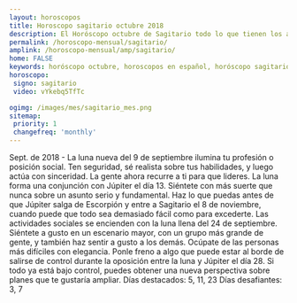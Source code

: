 ```yaml
---
layout: horoscopos
title: Horoscopo sagitario octubre 2018
description: El Horóscopo octubre de Sagitario todo lo que tienen los astros preparados para este mes, amor, trabajo, familia. Todo sobre astrologia, tarot, predicciones. Horoscopo gratis en español, predicciones y astrología.
permalink: /horoscopo-mensual/sagitario/
amplink: /horoscopo-mensual/amp/sagitario/
home: FALSE
keywords: horóscopo octubre, horoscopos en español, horóscopo sagitario octubre , horóscopo esperanza gracia, horoscop, horóscopos gratis, horoscopo sagitario, Tarot, Astrologia, Zodíaco, sagitario, horoscopo gratis, horoscopo del mes 
horoscopo:
 signo: sagitario
 video: vYkebq5TfTc

ogimg: /images/mes/sagitario_mes.png
sitemap:
 priority: 1
 changefreq: 'monthly'
---
```



Sept. de 2018 - La luna nueva del 9 de septiembre ilumina tu profesión o posición social. Ten seguridad, sé realista sobre tus habilidades, y luego actúa con sinceridad. La gente ahora recurre a ti para que lideres. 
La luna forma una conjunción con Júpiter el día 13. Siéntete con más suerte que nunca sobre un asunto serio y fundamental. Haz lo que puedas antes de que Júpiter salga de Escorpión y entre a Sagitario el 8 de noviembre, cuando puede que todo sea demasiado fácil como para excederte. 
Las actividades sociales se encienden con la luna llena del 24 de septiembre. Siéntete a gusto en un escenario mayor, con un grupo más grande de gente, y también haz sentir a gusto a los demás. Ocúpate de las personas más difíciles con elegancia. 
Ponle freno a algo que puede estar al borde de salirse de control durante la oposición entre la luna y Júpiter el día 28. Si todo ya está bajo control, puedes obtener una nueva perspectiva sobre planes que te gustaría ampliar. 
Días destacados: 5, 11, 23
Días desafiantes: 3, 7